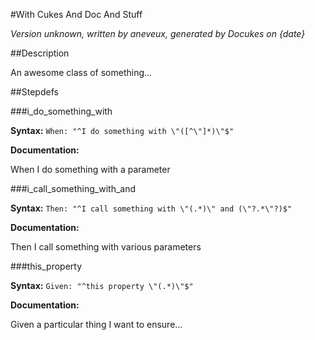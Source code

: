 #With Cukes And Doc And Stuff

_Version unknown, written by aneveux, generated by Docukes on {date}_

##Description

An awesome class of something...

##Stepdefs

###i_do_something_with

__Syntax:__ `When: "^I do something with \"([^\"]*)\"$"`

__Documentation:__

When I do something with a parameter

###i_call_something_with_and

__Syntax:__ `Then: "^I call something with \"(.*)\" and (\"?.*\"?)$"`

__Documentation:__

Then I call something with various parameters

###this_property

__Syntax:__ `Given: "^this property \"(.*)\"$"`

__Documentation:__

Given a particular thing I want to ensure...


